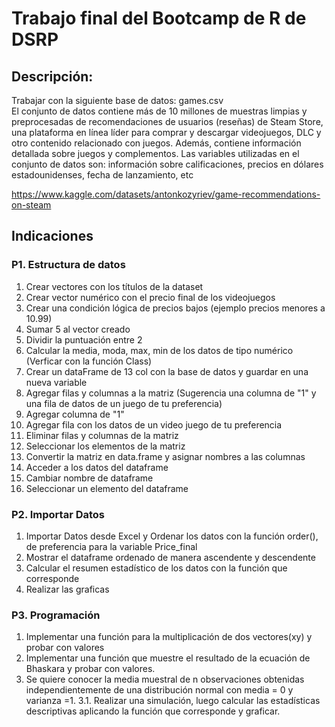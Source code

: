# Trabajo final del Bootcamp de R de DSRP

## Descripción: 
Trabajar con la siguiente base de datos: games.csv   
El conjunto de datos contiene más de 10 millones de muestras limpias y preprocesadas de recomendaciones de usuarios (reseñas) de Steam Store, una plataforma en línea líder para comprar y descargar videojuegos, DLC y otro contenido relacionado con juegos. Además, contiene información detallada sobre juegos y complementos. Las variables utilizadas en el conjunto de datos son: 
información sobre calificaciones, precios en dólares estadounidenses, fecha de lanzamiento, etc

https://www.kaggle.com/datasets/antonkozyriev/game-recommendations-on-steam

## Indicaciones

### P1. Estructura de datos

1. Crear vectores con los títulos de la dataset
2. Crear vector numérico con el precio final de los videojuegos
3. Crear una condición lógica de precios bajos (ejemplo precios menores a 10.99)
4. Sumar 5 al vector creado
5. Dividir la puntuación entre 2
6. Calcular la media, moda, max, min de los datos de tipo numérico (Verficar con
la función Class)
7. Crear un dataFrame de 13 col con la base de datos y guardar en una nueva
variable
8. Agregar filas y columnas a la matriz (Sugerencia una columna de "1" y una fila
de datos de un juego de tu preferencia)
9. Agregar columna de "1"
10. Agregar fila con los datos de un video juego de tu preferencia
11. Eliminar filas y columnas de la matriz
12. Seleccionar los elementos de la matriz
13. Convertir la matriz en data.frame y asignar nombres a las columnas
14. Acceder a los datos del dataframe
15. Cambiar nombre de dataframe
16. Seleccionar un elemento del dataframe

### P2. Importar Datos

1. Importar Datos desde Excel y Ordenar los datos con la función order(), de
preferencia para la variable Price_final
2. Mostrar el dataframe ordenado de manera ascendente y descendente
3. Calcular el resumen estadístico de los datos con la función que corresponde
4. Realizar las graficas


### P3. Programación
1. Implementar una función para la multiplicación de dos vectores(xy) y probar
con valores
2. Implementar una función que muestre el resultado de la ecuación de Bhaskara y
probar con valores.
3. Se quiere conocer la media muestral de n observaciones obtenidas
independientemente de una distribución normal con media = 0 y varianza =1.
3.1. Realizar una simulación, luego calcular las estadísticas descriptivas
aplicando la función que corresponde y graficar.
